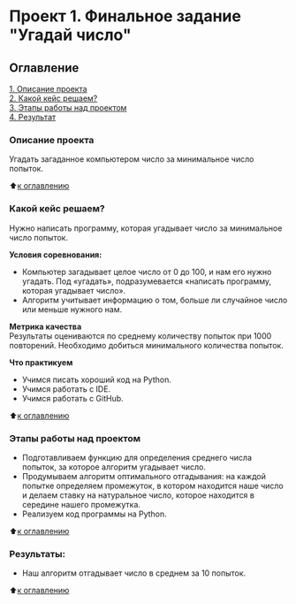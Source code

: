 # Проект 1. Финальное задание "Угадай число"

## Оглавление  
[1. Описание проекта](https://github.com/elena-travel/sf-dara-science/tree/main/project1#описание-проекта)  
[2. Какой кейс решаем?](https://github.com/elena-travel/sf-dara-science/tree/main/project1#Какой-кейс-решаем)   
[3. Этапы работы над проектом](https://github.com/elena-travel/sf-dara-science/tree/main/project1#Этапы-работы-над-проектом)  
[4. Результат](https://github.com/elena-travel/sf-dara-science/tree/main/project1#Результат)    

### Описание проекта    
Угадать загаданное компьютером число за минимальное число попыток.

:arrow_up:[к оглавлению](https://github.com/elena-travel/sf-dara-science/tree/main/project1#Оглавление)


### Какой кейс решаем?    
Нужно написать программу, которая угадывает число за минимальное число попыток.

**Условия соревнования:**  
- Компьютер загадывает целое число от 0 до 100, и нам его нужно угадать. Под «угадать», подразумевается «написать программу, которая угадывает число».
- Алгоритм учитывает информацию о том, больше ли случайное число или меньше нужного нам.

**Метрика качества**     
Результаты оцениваются по среднему количеству попыток при 1000 повторений. Необходимо добиться минимального количества попыток.

**Что практикуем**     
- Учимся писать хороший код на Python.
- Учимся работать с IDE.
- Учимся работать с GitHub.

:arrow_up:[к оглавлению](https://github.com/elena-travel/sf-dara-science/tree/main/project1#Оглавление)


### Этапы работы над проектом  
- Подготавливаем функцию для определения среднего числа попыток, за которое алгоритм угадывает число.
- Продумываем алгоритм оптимального отгадывания: на каждой попытке определяем промежуток, в котором находится наше число и делаем ставку на натуральное число, которое находится в середине нашего промежутка.
- Реализуем код программы на Python.

:arrow_up:[к оглавлению](https://github.com/elena-travel/sf-dara-science/tree/main/project1#Оглавление)


### Результаты:  
- Наш алгоритм отгадывает число в среднем за 10 попыток.

:arrow_up:[к оглавлению](https://github.com/elena-travel/sf-dara-science/tree/main/project1#Оглавление)
